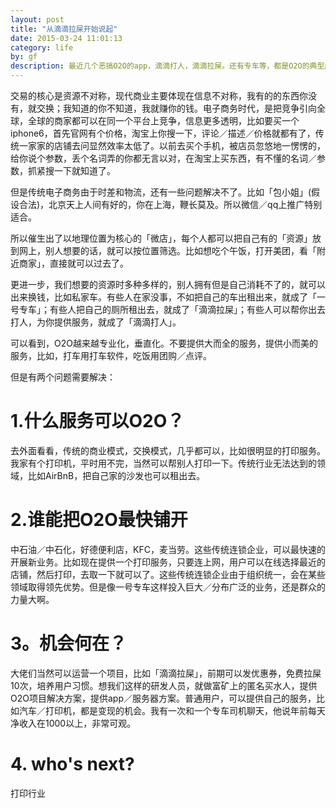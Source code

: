 ```yaml
---
layout: post
title: "从滴滴拉屎开始说起"
date: 2015-03-24 11:01:13
category: life
by: gf
description: 最近几个恶搞O2O的app，滴滴打人，滴滴拉屎。还有专车等，都是O2O的典型应用。本质上是一种资源付费共享，可以衍生出很多类似的App。
---
```


交易的核心是资源不对称，现代商业主要体现在信息不对称，我有的的东西你没有，就交换；我知道的你不知道，我就赚你的钱。电子商务时代，是把竞争引向全球，全球的商家都可以在同一个平台上竞争，信息更多透明，比如要买一个iphone6，首先官网有个价格，淘宝上你搜一下，评论／描述／价格就都有了，传统一家家的店铺去问显然效率太低了。以前去买个手机，被店员忽悠地一愣愣的，给你说个参数，丢个名词弄的你都无言以对，在淘宝上买东西，有不懂的名词／参数，抓紧搜一下就知道了。

但是传统电子商务由于时差和物流，还有一些问题解决不了。比如「包小姐」(假设合法)，北京天上人间有好的，你在上海，鞭长莫及。所以微信／qq上推广特别适合。

所以催生出了以地理位置为核心的「微店」，每个人都可以把自己有的「资源」放到网上，别人想要的话，就可以按位置筛选。比如想吃个午饭，打开美团，看「附近商家」，直接就可以过去了。

更进一步，我们想要的资源时多种多样的，别人拥有但是自己消耗不了的，就可以出来换钱，比如私家车。有些人在家没事，不如把自己的车出租出来，就成了「一号专车」；有些人把自己的厕所租出去，就成了「滴滴拉屎」；有些人可以帮你出去打人，为你提供服务，就成了「滴滴打人」。

可以看到，O2O越来越专业化，垂直化。不要提供大而全的服务，提供小而美的服务，比如，打车用打车软件，吃饭用团购／点评。

但是有两个问题需要解决：

#   1.什么服务可以O2O？
去外面看看，传统的商业模式，交换模式，几乎都可以，比如很明显的打印服务。我家有个打印机，平时用不完，当然可以帮别人打印一下。传统行业无法达到的领域，比如AirBnB，把自己家的沙发也可以租出去。

#   2.谁能把O2O最快铺开
中石油／中石化，好德便利店，KFC，麦当劳。这些传统连锁企业，可以最快速的开展新业务。比如现在提供一个打印服务，只要连上网，用户可以在线选择最近的店铺，然后打印，去取一下就可以了。这些传统连锁企业由于组织统一，会在某些领域取得领先优势。但是像一号专车这样投入巨大／分布广泛的业务，还是群众的力量大啊。

#   3。机会何在？
大佬们当然可以运营一个项目，比如「滴滴拉屎」，前期可以发优惠券，免费拉屎10次，培养用户习惯。想我们这样的研发人员，就做富矿上的匿名买水人，提供O2O项目解决方案，提供app／服务器方案。普通用户，可以提供自己的服务，比如汽车／打印机，都是变现的机会。我有一次和一个专车司机聊天，他说年前每天净收入在1000以上，非常可观。

#   4. who's next?
打印行业
